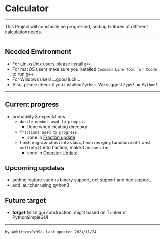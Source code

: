# Calculator
---
This Project will constantly be progressed, adding features of different calculation needs.

---
## Needed Environment
- For Linux/Unix users, please install `g++`.
- For macOS users make sure you installed `Command Line Tool for Xcode` to run g++
- For Windows users....good luck...
- Also, please check if you installed `Python`.
We suggest `Pypy3`, or `Python3`

 
---
## Current progress
- probability & expectations
  - `double number used to progress`
    - Done when creating directory
  - `fractions used to progress`
    - done in <a href="https://github.com/Ambitions0x39e/calc/pull/5">Fraction update</a>
  - finish migrate struct into class, finsh merging function `add()` and `multiply()` into fraction, make it as `operator`
    - done in <a href="https://github.com/Ambitions0x39e/calc/pull/10">Operator Update</a>


## Upcoming updates
- adding feature such as binary support, oct support and hex support.
- add launcher using python3 

## Future target
- ***target*** finish gui construction, might based on Tkinker or PythonSimpleGUI
---
`by Ambitions0x39e.`
`Last update: 2023/11/24` 
